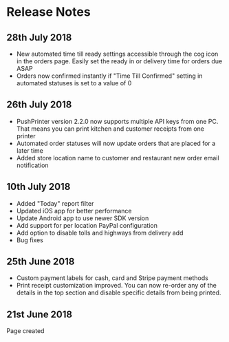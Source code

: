 # Release Notes

## 28th July 2018

* New automated time till ready settings accessible through the cog icon in the orders page. Easily set the ready in or delivery time for orders due ASAP
* Orders now confirmed instantly if "Time Till Confirmed" setting in automated statuses is set to a value of 0

## 26th July 2018

* PushPrinter version 2.2.0 now supports multiple API keys from one PC. That means you can print kitchen and customer receipts from one printer
* Automated order statuses will now update orders that are placed for a later time
* Added store location name to customer and restaurant new order email notification

## 10th July 2018

* Added "Today" report filter
* Updated iOS app for better performance
* Update Android app to use newer SDK version
* Add support for per location PayPal configuration
* Add option to disable tolls and highways from delivery add
* Bug fixes

## 25th June 2018

* Custom payment labels for cash, card and Stripe payment methods
* Print receipt customization improved. You can now re-order any of the details in the top section and disable specific details from being printed.

## 21st June 2018

Page created

